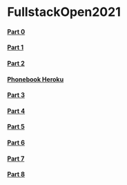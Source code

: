 # FullstackOpen2021

#### [Part 0](https://github.com/tsa-dom/FullstackOpen2021/tree/main/part0)
#### [Part 1](https://github.com/tsa-dom/FullstackOpen2021/tree/main/part1)
#### [Part 2](https://github.com/tsa-dom/FullstackOpen2021/tree/main/part2)
#### [Phonebook Heroku](https://secure-plains-61951.herokuapp.com)
#### [Part 3](https://github.com/tsa-dom/FullstackOpen2021/tree/main/part3)
#### [Part 4](https://github.com/tsa-dom/FullstackOpen2021/tree/main/part4)
#### [Part 5](https://github.com/tsa-dom/FullstackOpen2021/tree/main/part5)
#### [Part 6](https://github.com/tsa-dom/FullstackOpen2021/tree/main/part6)
#### [Part 7](https://github.com/tsa-dom/FullstackOpen2021/tree/main/part7)
#### [Part 8](https://github.com/tsa-dom/FullstackOpen2021/tree/main/part8)
